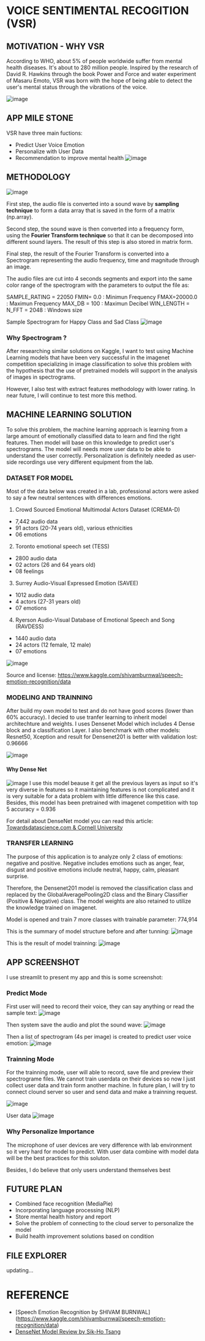 # VOICE SENTIMENTAL RECOGITION (VSR)
## MOTIVATION - WHY VSR
According to WHO, about 5% of people worldwide suffer from mental health diseases. It's about to 280 million people. Inspired by the research of David R. Hawkins through the book Power and Force and water experiment of Masaru Emoto, VSR was born with the hope of being able to detect the user's mental status through the vibrations of the voice.

![image](https://user-images.githubusercontent.com/88182498/138410971-a0560bf0-2e2d-41f5-87b1-399ce4a21942.png)

## APP MILE STONE
VSR have three main fuctions: 
* Predict User Voice Emotion 
* Personalize with User Data
* Recommendation to improve mental health 
![image](https://user-images.githubusercontent.com/88182498/138417771-e1e90310-1c4a-45e2-80f5-3e70856f4fc6.png)


## METHODOLOGY
![image](https://user-images.githubusercontent.com/88182498/138412436-ecf35440-65c3-4778-914d-5c2ae1a6549d.png)

First step, the audio file is converted into a sound wave by **sampling technique** to form a data array that is saved in the form of a matrix (np.array).

Second step, the sound wave is then converted into a frequency form, using the **Fourier Transform technique** so that it can be decomposed into different sound layers. The result of this step is also stored in matrix form.

Final step, the result of the Fourier Transform is converted into a Spectrogram representing the audio frequency, time and magnitude through an image.

The audio files are cut into 4 seconds segments and export into the same color range of the spectrogram with the parameters to output the file as: 

SAMPLE_RATING = 22050
FMIN= 0.0 : Minimun Frequency 
FMAX=20000.0 : Maximun Frequency 
MAX_DB = 100 : Maximun Decibel
WIN_LENGTH = N_FFT = 2048 : Windows size

Sample Spectrogram for Happy Class and Sad Class
![image](https://user-images.githubusercontent.com/88182498/138415184-1c9bb017-a764-4780-af35-ca38b746cc98.png)

### Why Spectrogram ?

After researching similar solutions on Kaggle, I want to test using Machine Learning models that have been very successful in the imagenet competition specializing in image classification to solve this problem with the hypothesis that the use of pretrained models will support in the analysis of images in spectrograms.

However, I also test with extract features methodology with lower rating. In near future, I will continue to test more this method. 

## MACHINE LEARNING SOLUTION

To solve this problem, the machine learning approach is learning from a large amount of emotionally classified data to learn and find the right features. Then model will base on this knowledge to predict user's spectrograms. The model will needs more user data to be able to understand the user correctly. Personalization is definitely needed as user-side recordings use very different equipment from the lab.

### DATASET FOR MODEL

Most of the data below was created in a lab, professional actors were asked to say a few neutral sentences with differences emotions.

1. Crowd Sourced Emotional Multimodal Actors Dataset (CREMA-D) 
+ 7,442 audio data
+ 91 actors (20-74 years old), various ethnicities
+ 06 emotions

2. Toronto emotional speech set (TESS)
+ 2800 audio data
+ 02 actors (26 and 64 years old)
+ 08 feelings

3. Surrey Audio-Visual Expressed Emotion (SAVEE)
+ 1012 audio data
+ 4 actors (27-31 years old)
+ 07 emotions

4. Ryerson Audio-Visual Database of Emotional Speech and Song (RAVDESS)
+ 1440 audio data
+ 24 actors (12 female, 12 male)
+ 07 emotions

![image](https://user-images.githubusercontent.com/88182498/138420600-aebc8ad0-c470-4193-87ca-2e75dbb8dc88.png)

Source and license: https://www.kaggle.com/shivamburnwal/speech-emotion-recognition/data
### MODELING AND TRAINNING
After build my own model to test and do not have good scores (lower than 60% accuracy). I decied to use tranfer learning to inherit model architechture and weights. I uses Densenet Model which includes 4 Dense block and a classification Layer. I also benchmark with other models: Resnet50, Xception and result for Densenet201 is better with validation lost: 0.96666

![image](https://user-images.githubusercontent.com/88182498/138421212-a7a8ddd0-bbcf-4288-9015-d92753efebd1.png)

#### Why Dense Net
![image](https://user-images.githubusercontent.com/88182498/138420786-79dc1c16-c2dd-4ecd-b3c3-a93f251e8b3e.png)
I use this model beause it get all the previous layers as input so it's very diverse in features so it maintaining features is not complicated and it is very suitable for a data problem with little difference like this case. Besides, this model has been pretrained with imagenet competition with top 5 accuracy = 0.936 

For detail about DenseNet model you can read this article: [Towardsdatascience.com & Cornell University](https://towardsdatascience.com/review-densenet-image-classification-b6631a8ef803)

### TRANSFER LEARNING
The purpose of this application is to analyze only 2 class of emotions: negative and positive. Negative includes emotions such as anger, fear, disgust and positive emotions include neutral, happy, calm, pleasant surprise.

Therefore, the Densenet201 model is removed the classification class and replaced by the GlobalAveragePooling2D class and the Binary Classifier (Positive & Negative) class. The model weights are also retained to utilize the knowledge trained on imagenet.

Model is opened and train 7 more classes with trainable parameter: 774,914

This is the summary of model structure before and after tunning: 
![image](https://user-images.githubusercontent.com/88182498/138422401-6d5a9884-22e1-4a6a-b5cb-0787f022a044.png)

This is the result of model trainning:
![image](https://user-images.githubusercontent.com/88182498/138424061-b86e8771-dac4-42e1-95d7-b7f584fc9ec7.png)

## APP SCREENSHOT
I use streamlit to present my app and this is some screenshot:

### Predict Mode
First user will need to record their voice, they can say anything or read the sample text:
![image](https://user-images.githubusercontent.com/88182498/138424712-bc5fa98e-dcdb-4a0a-ad60-6c37099bf5a0.png)

Then system save the audio and plot the sound wave:
![image](https://user-images.githubusercontent.com/88182498/138424872-632ce3cd-4600-48ca-b8ba-fb7130bf2932.png)

Then a list of spectrogram (4s per image) is created to predict user voice emotion:
![image](https://user-images.githubusercontent.com/88182498/138425151-fdf54951-1a1b-47d8-853e-db1e4b412001.png)

### Trainning Mode
For the trainning mode, user will able to record, save file and preview their spectrograme files. We cannot train userdata on their devices so now I just collect user data and train form another machine. In future plan, I will try to connect clound server so user and send data and make a trainning request.

![image](https://user-images.githubusercontent.com/88182498/138425648-6bd2012c-9420-47ee-bb9d-65fff9ce5518.png)

User data
![image](https://user-images.githubusercontent.com/88182498/138425835-597a742e-ebdc-49c1-9563-e61222d0b04c.png)

### Why Personalize Importance
The microphone of user devices are very difference with lab environment so it very hard for model to predict. With user data combine with model data will be the best practices for this soluton.

Besides, I do believe that only users understand themselves best

## FUTURE PLAN
* Combined face recognition (MediaPie)
* Incorporating language processing (NLP)
* Store mental health history and report
* Solve the problem of connecting to the cloud server to personalize the model
* Build health improvement solutions based on condition

## FILE EXPLORER
updating...

# REFERENCE
* [Speech Emotion Recognition by SHIVAM BURNWAL] (https://www.kaggle.com/shivamburnwal/speech-emotion-recognition/data)
* [DenseNet Model Review by Sik-Ho Tsang](https://towardsdatascience.com/review-densenet-image-classification-b6631a8ef803)

